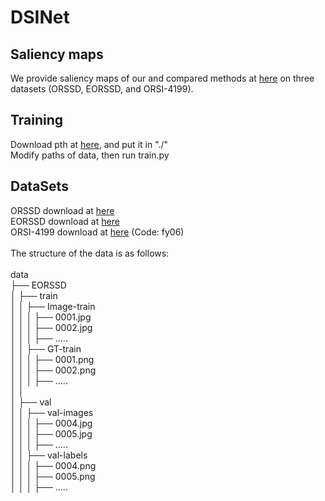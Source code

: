 # DSINet
## Saliency maps
We provide saliency maps of our and compared methods at [here](https://pan.baidu.com/s/1kWeJXGp0-wPda1BdwdqUsg?pwd=dqxf) on three datasets (ORSSD, EORSSD, and ORSI-4199).
## Training
Download pth at [here](https://pan.baidu.com/s/12DmEYIIGFHghSZJ82yur6w?pwd=dqxf), and put it in "./"<br>
Modify paths of data, then run train.py
## DataSets
ORSSD download at [here](https://pan.baidu.com/s/1k44UlTLCW17AS0VhPyP7JA)<br>
EORSSD download at [here](https://github.com/rmcong/EORSSD-dataset)<br>
ORSI-4199 download at [here](https://pan.baidu.com/share/init?surl=ZWVSzFpRjN4BK-c9hL6knQ) (Code: fy06)<br>
<br>
The structure of the data is as follows:<br>
<br>
data<br>
├── EORSSD<br>
│   ├── train<br>
│   │   ├── Image-train<br>
│   │   │   ├── 0001.jpg<br>
│   │   │   ├── 0002.jpg<br>
│   │   │   ├── .....<br>
│   │   ├── GT-train<br>
│   │   │   ├── 0001.png<br>
│   │   │   ├── 0002.png<br>
│   │   │   ├── .....<br>
│   │<br>
│   ├── val<br>
│   │   ├── val-images<br>
│   │   │   ├── 0004.jpg<br>
│   │   │   ├── 0005.jpg<br>
│   │   │   ├── .....<br>
│   │   ├── val-labels<br>
│   │   │   ├── 0004.png<br>
│   │   │   ├── 0005.png<br>
│   │   │   ├── .....<br>
